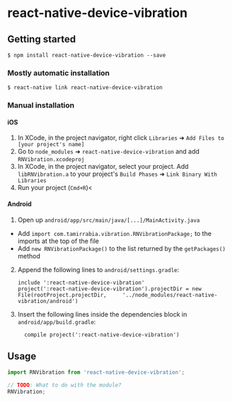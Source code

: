 
# react-native-device-vibration

## Getting started

`$ npm install react-native-device-vibration --save`

### Mostly automatic installation

`$ react-native link react-native-device-vibration`

### Manual installation


#### iOS

1. In XCode, in the project navigator, right click `Libraries` ➜ `Add Files to [your project's name]`
2. Go to `node_modules` ➜ `react-native-device-vibration` and add `RNVibration.xcodeproj`
3. In XCode, in the project navigator, select your project. Add `libRNVibration.a` to your project's `Build Phases` ➜ `Link Binary With Libraries`
4. Run your project (`Cmd+R`)<

#### Android

1. Open up `android/app/src/main/java/[...]/MainActivity.java`
  - Add `import com.tamirrabia.vibration.RNVibrationPackage;` to the imports at the top of the file
  - Add `new RNVibrationPackage()` to the list returned by the `getPackages()` method
2. Append the following lines to `android/settings.gradle`:
  	```
  	include ':react-native-device-vibration'
  	project(':react-native-device-vibration').projectDir = new File(rootProject.projectDir, 	'../node_modules/react-native-vibration/android')
  	```
3. Insert the following lines inside the dependencies block in `android/app/build.gradle`:
  	```
      compile project(':react-native-device-vibration')
  	```

## Usage
```javascript
import RNVibration from 'react-native-device-vibration';

// TODO: What to do with the module?
RNVibration;
```
  